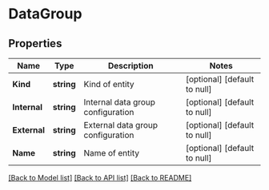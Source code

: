 # DataGroup

## Properties
Name | Type | Description | Notes
------------ | ------------- | ------------- | -------------
**Kind** | **string** | Kind of entity | [optional] [default to null]
**Internal** | **string** | Internal data group configuration | [optional] [default to null]
**External** | **string** | External data group configuration | [optional] [default to null]
**Name** | **string** | Name of entity | [optional] [default to null]

[[Back to Model list]](../README.md#documentation-for-models) [[Back to API list]](../README.md#documentation-for-api-endpoints) [[Back to README]](../README.md)


